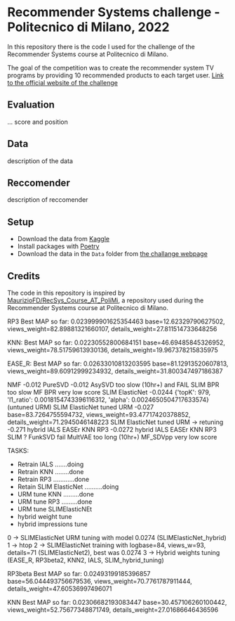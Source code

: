 # Recommender Systems challenge - Politecnico di Milano, 2022
In this repository there is the code I used for the challenge of the Recommender Systems course at Politecnico di Milano.

The goal of the competition was to create the recommender system TV programs by providing 10 recommended products to each target user.
[Link to the official website of the challenge](https://www.kaggle.com/competitions/recommender-system-2022-challenge-polimi)

## Evaluation
... score and position

## Data
description of the data

## Reccomender
description of reccomender

## Setup
- Download the data from [Kaggle](https://www.kaggle.com/competitions/recommender-system-2022-challenge-polimi/data)
- Install packages with [Poetry](https://python-poetry.org/docs/basic-usage/#installing-dependencies)
- Download the data in the `Data` folder from [the challange webpage](https://www.kaggle.com/competitions/recommender-system-2022-challenge-polimi/data)

## Credits
The code in this repository is inspired by [MaurizioFD/RecSys_Course_AT_PoliMi](https://github.com/MaurizioFD/RecSys_Course_AT_PoliMi), a repository used during the Recommender Systems course at Politecnico di Milano.


RP3 Best MAP so far: 0.023999901625354463
base=12.62329790627502, views_weight=82.89881321660107, details_weight=27.811514733648256

KNN: Best MAP so far: 0.02230552800684151
base=46.69485845326952, views_weight=78.51759613930136, details_weight=19.967378215835975

EASE_R: Best MAP so far: 0.02633010813203595
base=81.12913520607813, views_weight=89.60912999234932, details_weight=31.800347497186387


NMF -0.012
PureSVD -0.012
AsySVD too slow (10hr+) and FAIL
SLIM BPR too slow
MF BPR very low score
SLIM ElasticNet -0.0244 {'topK': 979, 'l1_ratio': 0.0018154743396116312, 'alpha': 0.0024650504717633574} (untuned URM)
SLIM ElasticNet tuned URM -0.027 base=83.7264755594732, views_weight=93.47717420378852, details_weight=71.2945046148223 
SLIM ElasticNet tuned URM -> retuning -0.271
hybrid IALS EASEr KNN RP3 -0.0272
hybrid IALS EASEr KNN RP3 SLIM ?
FunkSVD fail
MultVAE too long (10hr+)
MF_SDVpp very low score



TASKS:
- Retrain IALS .......doing
- Retrain KNN ........done
- Retrain RP3 ............done
- Retain SLIM ElasticNet ..........doing
- URM tune KNN .........done
- URM tune RP3 .........done
- URM tune SLIMElasticNEt
- hybrid weight tune
- hybrid impressions tune


0 -> SLIMElasticNet URM tuning with model 0.0274 (SLIMElasticNet_hybrid)
1 -> htop
2 -> SLIMElasticNet training with logbase=84, views_w=93, details=71 (SLIMElasticNet2), best was 0.0274
3 -> Hybrid weights tuning (EASE_R, RP3beta2, KNN2, IALS, SLIM_hybrid_tuning)
 


RP3beta Best MAP so far: 0.02493199185396857
base=56.044493756679536, views_weight=70.7761787911444, details_weight=47.60536997496071

KNN Best MAP so far: 0.02306682193083447
base=30.457106260100442, views_weight=52.75677348871749, details_weight=27.01686646436596